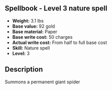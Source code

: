 ## Spellbook - Level 3 nature spell

- **Weight:** 3.1 lbs
- **Base value:** 92 gold
- **Base material:** Paper
- **Base write cost:** 50 charges
- **Actual write cost:** From half to full base cost
- **Skill:** Nature spell
- **Level:** 3

## Description

Summons a permanent giant spider
